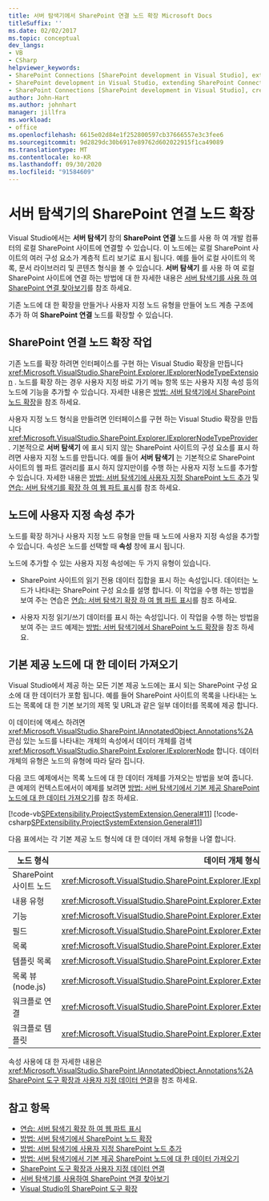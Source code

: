 ```yaml
---
title: 서버 탐색기에서 SharePoint 연결 노드 확장 Microsoft Docs
titleSuffix: ''
ms.date: 02/02/2017
ms.topic: conceptual
dev_langs:
- VB
- CSharp
helpviewer_keywords:
- SharePoint Connections [SharePoint development in Visual Studio], extending a node
- SharePoint development in Visual Studio, extending SharePoint Connections node in Server Explorer
- SharePoint Connections [SharePoint development in Visual Studio], creating a new node type
author: John-Hart
ms.author: johnhart
manager: jillfra
ms.workload:
- office
ms.openlocfilehash: 6615e02d84e1f252800597cb37666557e3c3fee6
ms.sourcegitcommit: 9d2829dc30b6917e89762d602022915f1ca49089
ms.translationtype: MT
ms.contentlocale: ko-KR
ms.lasthandoff: 09/30/2020
ms.locfileid: "91584609"
---
```

# <a name="extend-the-sharepoint-connections-node-in-server-explorer"></a>서버 탐색기의 SharePoint 연결 노드 확장
  Visual Studio에서는 **서버 탐색기** 창의 **SharePoint 연결** 노드를 사용 하 여 개발 컴퓨터의 로컬 SharePoint 사이트에 연결할 수 있습니다. 이 노드에는 로컬 SharePoint 사이트의 여러 구성 요소가 계층적 트리 보기로 표시 됩니다. 예를 들어 로컬 사이트의 목록, 문서 라이브러리 및 콘텐츠 형식을 볼 수 있습니다. **서버 탐색기** 를 사용 하 여 로컬 SharePoint 사이트에 연결 하는 방법에 대 한 자세한 내용은 [서버 탐색기를 사용 하 여 SharePoint 연결 찾아보기](../sharepoint/browsing-sharepoint-connections-using-server-explorer.md)를 참조 하세요.

 기존 노드에 대 한 확장을 만들거나 사용자 지정 노드 유형을 만들어 노드 계층 구조에 추가 하 여 **SharePoint 연결** 노드를 확장할 수 있습니다.

## <a name="tasks-for-extending-the-sharepoint-connections-node"></a>SharePoint 연결 노드 확장 작업
 기존 노드를 확장 하려면 인터페이스를 구현 하는 Visual Studio 확장을 만듭니다 <xref:Microsoft.VisualStudio.SharePoint.Explorer.IExplorerNodeTypeExtension> . 노드를 확장 하는 경우 사용자 지정 바로 가기 메뉴 항목 또는 사용자 지정 속성 등의 노드에 기능을 추가할 수 있습니다. 자세한 내용은 [방법: 서버 탐색기에서 SharePoint 노드 확장](../sharepoint/how-to-extend-a-sharepoint-node-in-server-explorer.md)을 참조 하세요.

 사용자 지정 노드 형식을 만들려면 인터페이스를 구현 하는 Visual Studio 확장을 만듭니다 <xref:Microsoft.VisualStudio.SharePoint.Explorer.IExplorerNodeTypeProvider> . 기본적으로 **서버 탐색기** 에 표시 되지 않는 SharePoint 사이트의 구성 요소를 표시 하려면 사용자 지정 노드를 만듭니다. 예를 들어 **서버 탐색기** 는 기본적으로 SharePoint 사이트의 웹 파트 갤러리를 표시 하지 않지만이를 수행 하는 사용자 지정 노드를 추가할 수 있습니다. 자세한 내용은 [방법: 서버 탐색기에 사용자 지정 SharePoint 노드 추가](../sharepoint/how-to-add-a-custom-sharepoint-node-to-server-explorer.md) 및 [연습: 서버 탐색기를 확장 하 여 웹 파트 표시](../sharepoint/walkthrough-extending-server-explorer-to-display-web-parts.md)를 참조 하세요.

## <a name="add-custom-properties-to-nodes"></a>노드에 사용자 지정 속성 추가
 노드를 확장 하거나 사용자 지정 노드 유형을 만들 때 노드에 사용자 지정 속성을 추가할 수 있습니다. 속성은 노드를 선택할 때 **속성** 창에 표시 됩니다.

 노드에 추가할 수 있는 사용자 지정 속성에는 두 가지 유형이 있습니다.

- SharePoint 사이트의 읽기 전용 데이터 집합을 표시 하는 속성입니다. 데이터는 노드가 나타내는 SharePoint 구성 요소를 설명 합니다. 이 작업을 수행 하는 방법을 보여 주는 연습은 [연습: 서버 탐색기 확장 하 여 웹 파트 표시](../sharepoint/walkthrough-extending-server-explorer-to-display-web-parts.md)를 참조 하세요.

- 사용자 지정 읽기/쓰기 데이터를 표시 하는 속성입니다. 이 작업을 수행 하는 방법을 보여 주는 코드 예제는 [방법: 서버 탐색기에서 SharePoint 노드 확장](../sharepoint/how-to-extend-a-sharepoint-node-in-server-explorer.md)을 참조 하세요.

## <a name="get-data-for-built-in-nodes"></a>기본 제공 노드에 대 한 데이터 가져오기
 Visual Studio에서 제공 하는 모든 기본 제공 노드에는 표시 되는 SharePoint 구성 요소에 대 한 데이터가 포함 됩니다. 예를 들어 SharePoint 사이트의 목록을 나타내는 노드는 목록에 대 한 기본 보기의 제목 및 URL과 같은 일부 데이터를 목록에 제공 합니다.

 이 데이터에 액세스 하려면 <xref:Microsoft.VisualStudio.SharePoint.IAnnotatedObject.Annotations%2A> 관심 있는 노드를 나타내는 개체의 속성에서 데이터 개체를 검색 <xref:Microsoft.VisualStudio.SharePoint.Explorer.IExplorerNode> 합니다. 데이터 개체의 유형은 노드의 유형에 따라 달라 집니다.

 다음 코드 예제에서는 목록 노드에 대 한 데이터 개체를 가져오는 방법을 보여 줍니다. 큰 예제의 컨텍스트에서이 예제를 보려면 [방법: 서버 탐색기에서 기본 제공 SharePoint 노드에 대 한 데이터 가져오기](../sharepoint/how-to-get-data-for-a-built-in-sharepoint-node-in-server-explorer.md)를 참조 하세요.

 [!code-vb[SPExtensibility.ProjectSystemExtension.General#11](../sharepoint/codesnippet/VisualBasic/projectsystemexamples/extension/serverexplorerextensionnodeinfo.vb#11)]
 [!code-csharp[SPExtensibility.ProjectSystemExtension.General#11](../sharepoint/codesnippet/CSharp/projectsystemexamples/extension/serverexplorerextensionnodeinfo.cs#11)]

 다음 표에서는 각 기본 제공 노드 형식에 대 한 데이터 개체 유형을 나열 합니다.

|노드 형식|데이터 개체 형식|
|---------------|----------------------|
|SharePoint 사이트 노드|<xref:Microsoft.VisualStudio.SharePoint.Explorer.IExplorerSiteNodeInfo>|
|내용 유형|<xref:Microsoft.VisualStudio.SharePoint.Explorer.Extensions.IContentTypeNodeInfo>|
|기능|<xref:Microsoft.VisualStudio.SharePoint.Explorer.Extensions.IFeatureNodeInfo>|
|필드|<xref:Microsoft.VisualStudio.SharePoint.Explorer.Extensions.IFieldNodeInfo>|
|목록|<xref:Microsoft.VisualStudio.SharePoint.Explorer.Extensions.IListNodeInfo>|
|템플릿 목록|<xref:Microsoft.VisualStudio.SharePoint.Explorer.Extensions.IListTemplateNodeInfo>|
|목록 뷰 (node.js)|<xref:Microsoft.VisualStudio.SharePoint.Explorer.Extensions.IListViewNodeInfo>|
|워크플로 연결|<xref:Microsoft.VisualStudio.SharePoint.Explorer.Extensions.IWorkflowAssociationNodeInfo>|
|워크플로 템플릿|<xref:Microsoft.VisualStudio.SharePoint.Explorer.Extensions.IWorkflowTemplateNodeInfo>|

 속성 사용에 대 한 자세한 내용은 <xref:Microsoft.VisualStudio.SharePoint.IAnnotatedObject.Annotations%2A> [SharePoint 도구 확장과 사용자 지정 데이터 연결](../sharepoint/associating-custom-data-with-sharepoint-tools-extensions.md)을 참조 하세요.

## <a name="see-also"></a>참고 항목
- [연습: 서버 탐색기 확장 하 여 웹 파트 표시](../sharepoint/walkthrough-extending-server-explorer-to-display-web-parts.md)
- [방법: 서버 탐색기에서 SharePoint 노드 확장](../sharepoint/how-to-extend-a-sharepoint-node-in-server-explorer.md)
- [방법: 서버 탐색기에 사용자 지정 SharePoint 노드 추가](../sharepoint/how-to-add-a-custom-sharepoint-node-to-server-explorer.md)
- [방법: 서버 탐색기에서 기본 제공 SharePoint 노드에 대 한 데이터 가져오기](../sharepoint/how-to-get-data-for-a-built-in-sharepoint-node-in-server-explorer.md)
- [SharePoint 도구 확장과 사용자 지정 데이터 연결](../sharepoint/associating-custom-data-with-sharepoint-tools-extensions.md)
- [서버 탐색기를 사용하여 SharePoint 연결 찾아보기](../sharepoint/browsing-sharepoint-connections-using-server-explorer.md)
- [Visual Studio의 SharePoint 도구 확장](../sharepoint/extending-the-sharepoint-tools-in-visual-studio.md)

